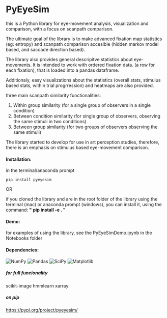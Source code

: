 # PyEyeSim

this is a Python library for eye-movement analysis, visualization and comparison, with a focus on scanpath comparison.

The ultimate goal of the library is to make advanced fixation map statistics (eg: entropy) and scanpath comparison  accesible (hidden markov model based, and saccade direction based).

The library also provides general descripitve statistics about eye-movements. It is intended to work with ordered fixation data. (a row for each fixation), that is loaded into a pandas dataframe.   

Additionaly, easy visualizations about the statistics (overall stats, stimulus based stats, within trial progrression) and heatmaps are also provided. 

three main scanpath similarity functionalities:

1. Within group similarity  (for a single group of observers in a single condition)
2. Between condition similarity (for single group of observers, observing the same stimuli in two conditions)
3. Between group similarity (for two groups of observers observing the same stimuli)


The library started to develop for use in art perception studies, therefore, there is an emphasis on stimulus based eye-movement comparison.


#### Installation:
in the terminal/anaconda prompt

`pip install pyeyesim`

OR 

if you cloned the library and are in the root folder of the library using the terminal (mac) or anaconda prompt (windows), you can install it, using the command: 
**" pip install -e . "**


#### Demo:
for examples of using the library, see the PyEyeSimDemo.ipynb in the Notebooks folder


#### Dependencies:
![NumPy](https://img.shields.io/badge/numpy-%23013243.svg?style=for-the-badge&logo=numpy&logoColor=white)
![Pandas](https://img.shields.io/badge/pandas-%23150458.svg?style=for-the-badge&logo=pandas&logoColor=white) 
![SciPy](https://img.shields.io/badge/SciPy-%230C55A5.svg?style=for-the-badge&logo=scipy&logoColor=%white)
![Matplotlib](https://img.shields.io/badge/Matplotlib-%23ffffff.svg?style=for-the-badge&logo=Matplotlib&logoColor=black)

##### for full funcionality
  scikit-image
  hmmlearn
  xarray

##### on pip
https://pypi.org/project/pyeyesim/

